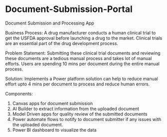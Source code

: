 # Document-Submission-Portal

Document Submission and Processing App

Business Process:
A drug manufacturer conducts a human clinical trial to get the USFDA approval before launching a drug to the market.
Clinical trials are an essential part of the drug development process.

Problem Statement:
Submitting these clinical trial documents and reviewing these documents are a tedious manual process and takes lot of manual efforts. Users are spending 10 mins per document during the entire manual process.

Solution:
Implements a Power platform solution can help to reduce manual effort upto 4 mins per document to process and reduce human errors.

Components:
1.	Canvas apps for document submission
2.	AI Builder to extract information from the uploaded document
3.	Model Driven apps for quality review of the submitted documents
4.	Power automate flows to notify to document submitter if any issues with the uploaded document.
5.	Power BI dashboard to visualize the data
